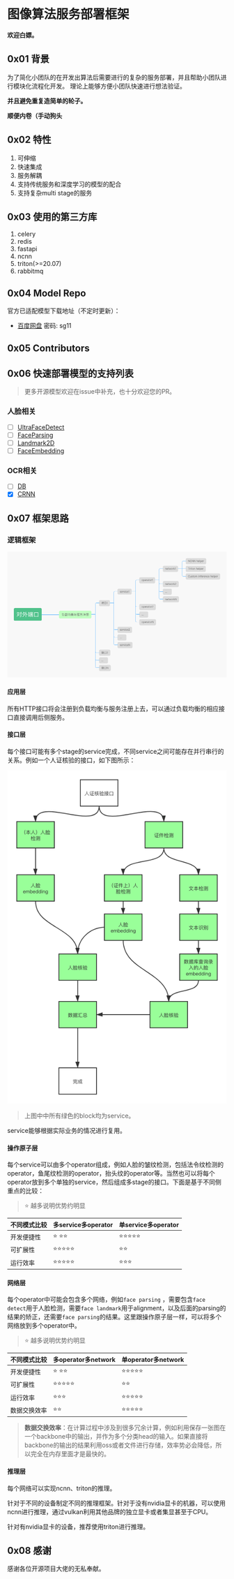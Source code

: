 # 图像算法服务部署框架

**欢迎白嫖。**

## 0x01 背景

为了简化小团队的在开发出算法后需要进行的复杂的服务部署，并且帮助小团队进行模块化流程化开发。
理论上能够方便小团队快速进行想法验证。

**并且避免重复造简单的轮子。**

**顺便内卷（手动狗头**

## 0x02 特性

1. 可伸缩
2. 快速集成
3. 服务解耦
4. 支持传统服务和深度学习的模型的配合
5. 支持复杂multi stage的服务

## 0x03 使用的第三方库

1. celery
2. redis
3. fastapi
4. ncnn
5. triton(>=20.07)
6. rabbitmq

## 0x04 Model Repo

官方已适配模型下载地址（不定时更新）：

- [百度网盘](https://pan.baidu.com/s/1DvSQMM76gGAltPLma6w1wQ)  密码: sg11

## 0x05 Contributors

## 0x06 快速部署模型的支持列表

> 更多开源模型欢迎在issue中补充，也十分欢迎您的PR。

### 人脸相关

- [ ] [UltraFaceDetect](https://github.com/Linzaer/Ultra-Light-Fast-Generic-Face-Detector-1MB)
- [ ] [FaceParsing](https://github.com/zllrunning/face-parsing.PyTorch)
- [ ] [Landmark2D](https://github.com/deepinsight/insightface)
- [ ] [FaceEmbedding](https://github.com/ZhaoJ9014/face.evoLVe.PyTorch)

### OCR相关
- [ ] [DB](https://github.com/WenmuZhou/PytorchOCR)
- [x] [CRNN](https://github.com/WenmuZhou/PytorchOCR)

## 0x07 框架思路

### 逻辑框架

![逻辑框架](./Docs/logic_architecture.png)

#### 应用层

所有HTTP接口将会注册到负载均衡与服务注册上去，可以通过负载均衡的相应接口直接调用后侧服务。

#### 接口层

每个接口可能有多个stage的service完成，不同service之间可能存在并行串行的关系。例如一个人证核验的接口，如下图所示：

![人证核验](./Docs/example_人证核验.png)

>  上图中中所有绿色的block均为service。

service能够根据实际业务的情况进行复用。

#### 操作原子层

每个service可以由多个operator组成，例如人脸的皱纹检测，包括法令纹检测的operator，鱼尾纹检测的operator，抬头纹的operator等。当然也可以将每个operator放到多个单独的service，然后组成多stage的接口。下面是基于不同侧重点的比较：

> :star: 越多说明优势约明显

| 不同模式比较 | 多service多operator            | 单service多operator            |
| ------------ | ------------------------------ | ------------------------------ |
| 开发便捷性   | :star: :star::star:            | :star::star::star::star::star: |
| 可扩展性     | :star::star::star::star::star: | :star::star:                   |
| 运行效率     | :star::star::star::star::star: | :star::star::star:             |

#### 网络层

每个operator中可能会包含多个网络，例如`face parsing` ，需要包含`face detect`用于人脸检测，需要`face landmark`用于alignment，以及后面的parsing的结果的矫正，还需要`face parsing`的结果。这里跟操作原子层一样，可以将多个网络放到多个operator中。

> :star: 越多说明优势约明显

| 不同模式比较 | 多operator多network            | 单operator多network            |
| ------------ | ------------------------------ | ------------------------------ |
| 开发便捷性   | :star: :star::star:            | :star::star::star::star::star: |
| 可扩展性     | :star::star::star::star::star: | :star::star:                   |
| 运行效率     | :star::star::star:             | :star::star::star::star::star: |
| 数据交换效率 | :star::star:                   | :star::star::star::star::star: |

> **数据交换效率**：在计算过程中涉及到很多冗余计算，例如利用保存一张图在一个backbone中的输出，并作为多个分类head的输入。如果直接将backbone的输出的结果利用oss或者文件进行存储，效率势必会降低，所以完全在内存里面才是最快的。

#### 推理层

每个网络可以实现ncnn、triton的推理。

针对于不同的设备制定不同的推理框架。针对于没有nvidia显卡的机器，可以使用ncnn进行推理，通过vulkan利用其他品牌的独立显卡或者集显甚至于CPU。

针对有nvidia显卡的设备，推荐使用triton进行推理。


## 0x08 感谢

感谢各位开源项目大佬的无私奉献。


